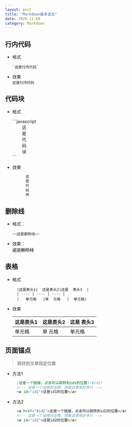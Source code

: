 ```yaml
---
layout: post
title: "Markdown基本语法"
date: 2020-11-09
category: Markdown
---
```

## 行内代码  
  * 格式  
    ```
    `这是行内代码`
    ```

  * 效果  
    `这是行内代码`

## 代码块  
  * 格式  
    <p>
      ```javascript<br/>
      &nbsp;&nbsp;&nbsp;&nbsp;&nbsp;&nbsp;&nbsp;&nbsp;这<br/>
      &nbsp;&nbsp;&nbsp;&nbsp;&nbsp;&nbsp;&nbsp;&nbsp;是<br/>
      &nbsp;&nbsp;&nbsp;&nbsp;&nbsp;&nbsp;&nbsp;&nbsp;代<br/>
      &nbsp;&nbsp;&nbsp;&nbsp;&nbsp;&nbsp;&nbsp;&nbsp;码<br/>
      &nbsp;&nbsp;&nbsp;&nbsp;&nbsp;&nbsp;&nbsp;&nbsp;块<br/>
      ```
    </p>

  * 效果  
    ```javascript
          这
          是
          代
          码
          块
    ```

## 删除线  
  * 格式：  
    ```
    ~~这是删除线~~
    ```
  * 效果：  
    ~~这是删除线~~

## 表格  
  * 格式  
    ```
      |这是表头1|  这是表头2|这是  表头3  |
      | ---- | ---- | ---- |
      |   单元格   |单  元格   |  单元格|  
    ```  

  * 效果  

    |这是表头1|  这是表头2|这是  表头3  |
    | ---- | ---- | ---- |
    |   单元格   |单  元格   |  单元格|

## 页面锚点  
> 跳转到文章指定位置

  * 方法1
    ```markdown
      [这是一个链接，点击可以跳转到id1的位置](#id1)
      <!-- 这是一个没用的注释，想象这里有好多行 -->
      <a id="id1">这是id1的位置</a>
    ```
  * 方法2
    ```markdown
      <a href="#id2">这是一个链接，点击可以跳转到id2的位置</a>
      <!-- 这是一个没用的注释，想象这里有好多行 -->
      <a id="id2">这是id2的位置</a>
    ```

